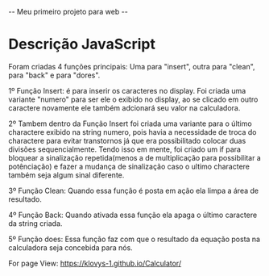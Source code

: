 -- Meu primeiro projeto para web --

# Descrição JavaScript
  Foram criadas 4 funções principais: Uma para "insert", outra para "clean", para "back" e para "dores".
  
  1º Função Insert: é para inserir os caracteres no display. Foi criada uma variante "numero" para ser ele o exibido no display, ao se clicado em outro caractere novamente ele também adcionará seu valor na calculadora. 
  
  2º Tambem dentro da Função Insert foi criada uma variante para o último charactere exibido na string numero, pois havia a necessidade de troca do charactere para evitar transtornos já que era possibilitado colocar duas divisões sequencialmente. Tendo isso em mente, foi criado um if para bloquear a sinalização repetida(menos a de multiplicação para possibilitar a potênciação) e fazer a mudança de sinalização caso o ultimo charactere também seja algum sinal diferente.
  
  3º Função Clean: Quando essa função é posta em ação ela limpa a área de resultado.
  
  4º Função Back: Quando ativada essa função ela apaga o último caractere da string criada.
  
  5º Função does: Essa função faz com que o resultado da equação posta na calculadora seja concebida para nós.

For page View: https://klovys-1.github.io/Calculator/
